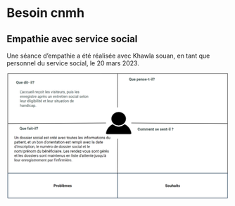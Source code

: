 <h1>Besoin cnmh</h1>

<h2>Empathie avec service social</h2>

<p>Une séance d’empathie a été réalisée avec Khawla souan, en tant que personnel du service social, le 20 mars 2023.</p>

<img src="./images/service-social.png" alt="service social Carte d'empathie">
